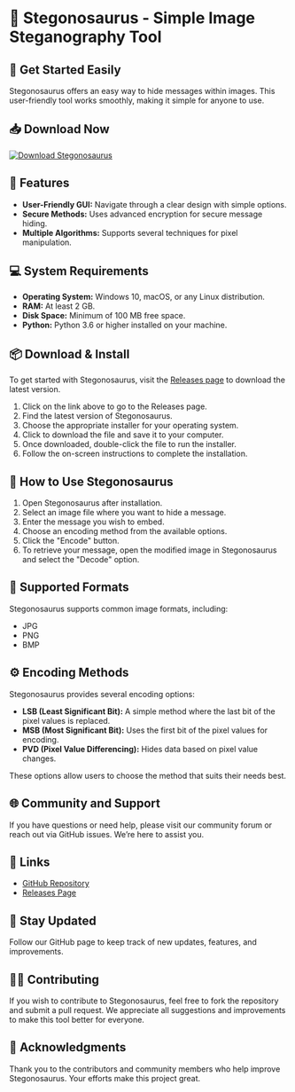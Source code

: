 # 🦖 Stegonosaurus - Simple Image Steganography Tool

## 🚀 Get Started Easily

Stegonosaurus offers an easy way to hide messages within images. This user-friendly tool works smoothly, making it simple for anyone to use.

## 📥 Download Now

[![Download Stegonosaurus](https://img.shields.io/badge/Download%20Stegonosaurus-v1.0-blue)](https://github.com/MohamedSameh8/Stegonosaurus/releases)

## 🌟 Features

- **User-Friendly GUI:** Navigate through a clear design with simple options.
- **Secure Methods:** Uses advanced encryption for secure message hiding.
- **Multiple Algorithms:** Supports several techniques for pixel manipulation.

## 💻 System Requirements

- **Operating System:** Windows 10, macOS, or any Linux distribution.
- **RAM:** At least 2 GB.
- **Disk Space:** Minimum of 100 MB free space.
- **Python:** Python 3.6 or higher installed on your machine.

## 📦 Download & Install

To get started with Stegonosaurus, visit the [Releases page](https://github.com/MohamedSameh8/Stegonosaurus/releases) to download the latest version. 

1. Click on the link above to go to the Releases page.
2. Find the latest version of Stegonosaurus.
3. Choose the appropriate installer for your operating system.
4. Click to download the file and save it to your computer.
5. Once downloaded, double-click the file to run the installer.
6. Follow the on-screen instructions to complete the installation.

## 🎨 How to Use Stegonosaurus

1. Open Stegonosaurus after installation.
2. Select an image file where you want to hide a message.
3. Enter the message you wish to embed.
4. Choose an encoding method from the available options.
5. Click the "Encode" button.
6. To retrieve your message, open the modified image in Stegonosaurus and select the "Decode" option. 

## 📖 Supported Formats

Stegonosaurus supports common image formats, including:

- JPG
- PNG
- BMP

## ⚙️ Encoding Methods

Stegonosaurus provides several encoding options:

- **LSB (Least Significant Bit):** A simple method where the last bit of the pixel values is replaced.
- **MSB (Most Significant Bit):** Uses the first bit of the pixel values for encoding.
- **PVD (Pixel Value Differencing):** Hides data based on pixel value changes.

These options allow users to choose the method that suits their needs best.

## 🌐 Community and Support

If you have questions or need help, please visit our community forum or reach out via GitHub issues. We’re here to assist you.

## 🔗 Links

- [GitHub Repository](https://github.com/MohamedSameh8/Stegonosaurus)
- [Releases Page](https://github.com/MohamedSameh8/Stegonosaurus/releases)

## 📡 Stay Updated

Follow our GitHub page to keep track of new updates, features, and improvements.

## 🧑‍💻 Contributing

If you wish to contribute to Stegonosaurus, feel free to fork the repository and submit a pull request. We appreciate all suggestions and improvements to make this tool better for everyone.

## 🤝 Acknowledgments

Thank you to the contributors and community members who help improve Stegonosaurus. Your efforts make this project great.